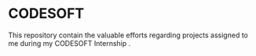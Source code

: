 # CODESOFT
This repository contain the valuable efforts regarding projects assigned to me during my CODESOFT Internship .
